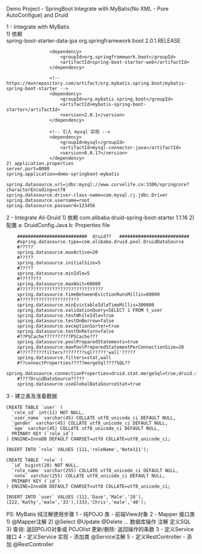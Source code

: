 
Demo Project - SpringBoot Integrate with MyBatis(No XML - Pure AutoConfigue) and Druid

  1 - Integrate with MyBatis  
    1) 依赖  
            <parent>
                <artifactId>spring-boot-starter-data-jpa</artifactId>
                <groupId>org.springframework.boot</groupId>
                <version>2.0.1.RELEASE</version>
            </parent>
            
                    <dependency>
                        <groupId>org.springframework.boot</groupId>
                        <artifactId>spring-boot-starter-web</artifactId>
                    </dependency>
            
                    <!-- https://mvnrepository.com/artifact/org.mybatis.spring.boot/mybatis-spring-boot-starter -->
                    <dependency>
                        <groupId>org.mybatis.spring.boot</groupId>
                        <artifactId>mybatis-spring-boot-starter</artifactId>
                        <version>2.0.1</version>
                    </dependency>
            
                    <!-- 引入 mysql 实现 -->
                    <dependency>
                        <groupId>mysql</groupId>
                        <artifactId>mysql-connector-java</artifactId>
                        <version>8.0.17</version>
                    </dependency>
    2) application.properties
    server.port=8080
    spring.application=demo-springboot-mybatis
    
    spring.datasource.url=jdbc:mysql://www.curvelife.cn:3306/springcore?characterEncoding=utf8
    spring.datasource.driver-class-name=com.mysql.cj.jdbc.Driver
    spring.datasource.username=root
    spring.datasource.password=123456


2 - Integrate Ali-Druid
    1) 依赖
            <!-- https://mvnrepository.com/artifact/com.alibaba/druid-spring-boot-starter -->
            <dependency>
                <groupId>com.alibaba</groupId>
                <artifactId>druid-spring-boot-starter</artifactId>
                <version>1.1.16</version>
            </dependency>
    2) 配置
        a: DruidConfig.Java
        b: Properties file
        
        ##########################  druid??   ##########################
        #spring.datasource.type=com.alibaba.druid.pool.DruidDataSource
        #?????
        spring.datasource.maxActive=20
        #?????
        spring.datasource.initialSize=5
        #?????
        spring.datasource.minIdle=5
        #????????
        spring.datasource.maxWait=60000
        #???????????????????????????????
        spring.datasource.timeBetweenEvictionRunsMillis=60000
        #??????????????????????
        spring.datasource.minEvictableIdleTimeMillis=300000
        spring.datasource.validationQuery=SELECT 1 FROM t_user
        spring.datasource.testWhileIdle=true
        spring.datasource.testOnBorrow=false
        spring.datasource.exceptionSorter=true
        spring.datasource.testOnReturn=false
        #??PSCache??????????PSCache???
        spring.datasource.poolPreparedStatements=true
        spring.datasource.maxPoolPreparedStatementPerConnectionSize=20
        #?????????filters????????sql?????'wall'?????
        spring.datasource.filters=stat,wall
        #??connectProperties?????mergeSql????SQL??
        spring.datasource.connectionProperties=druid.stat.mergeSql=true;druid.stat.slowSqlMillis=500
        #????DruidDataSource?????
        spring.datasource.useGlobalDataSourceStat=true
    
3 - 建立表及准备数据

    CREATE TABLE `user` (
      `role_id` int(11) NOT NULL,
      `user_name` varchar(45) COLLATE utf8_unicode_ci DEFAULT NULL,
      `gender` varchar(45) COLLATE utf8_unicode_ci DEFAULT NULL,
      `age` varchar(45) COLLATE utf8_unicode_ci DEFAULT NULL,
      PRIMARY KEY (`role_id`)
    ) ENGINE=InnoDB DEFAULT CHARSET=utf8 COLLATE=utf8_unicode_ci;
    
    INSERT INTO `role` VALUES (111,'roleName','Note111');
    
    CREATE TABLE `role` (
      `id` bigint(20) NOT NULL,
      `role_name` varchar(255) COLLATE utf8_unicode_ci DEFAULT NULL,
      `note` varchar(255) COLLATE utf8_unicode_ci DEFAULT NULL,
      PRIMARY KEY (`id`)
    ) ENGINE=InnoDB DEFAULT CHARSET=utf8 COLLATE=utf8_unicode_ci;
    
    INSERT INTO `user` VALUES (111,'Dave','Male','28'),(222,'Kathy','male','33'),(333,'Chris','male','40');


PS: MyBatis 纯注解使用步骤
    1 - 纯POJO 类 - 前端View对象
    2 - Mapper 接口类
        1) @Mapper注解
        2) @Select @Update @Delete ... 数据库操作 注解 定义SQL
        3) 查询: 返回POJO对象或 POJOlist
           更新/删除: 返回操作的条数
    3 - 定义Service 接口
    4 - 定义Service 实现 - 添加类 @Service注解
    5 - 定义RestController - 添加 @RestController

